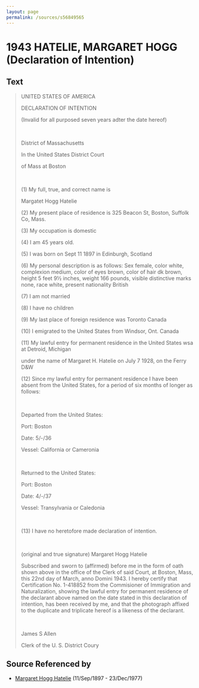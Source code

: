 ```yaml
---
layout: page
permalink: /sources/s56849565
---
```


# 1943 HATELIE, MARGARET HOGG (Declaration of Intention)


## Text

> UNITED STATES OF AMERICA
>
> DECLARATION OF INTENTION
>
> (Invalid for all purposed seven years adter the date hereof)
>
> <br/>
>
> District of Massachusetts
>
> In the United States District Court
>
> of Mass at Boston
>
> <br/>
>
> (1) My full, true, and correct name is
>
> Margatet Hogg Hatelie
>
> (2) My present place of residence is 325 Beacon St, Boston, Suffolk Co, Mass.
>
> (3) My occupation is domestic
>
> (4) I am 45 years old.
>
> (5) I was born on Sept 11 1897 in Edinburgh, Scotland
>
> (6) My personal description is as follows: Sex female, color white, complexion medium, color of eyes brown, color of hair dk brown, height 5 feet 9½ inches, weight 166 pounds, visible distinctive marks none, race white, present nationality British
>
> (7) I am not married
>
> (8) I have no children
>
> (9) My last place of foreign residence was Toronto Canada
>
> (10) I emigrated to the United States from Windsor, Ont. Canada
>
> (11) My lawful entry for permanent residence in the United States wsa at Detroid, Michigan
>
> under the name of Margaret H. Hatelie on July 7 1928, on the Ferry D&W
>
> (12) Since my lawful entry for permanent residence I have been absent from the United States, for a period of six months of longer as follows:
>
> <br/>
>
> Departed from the United States:
>
> Port: Boston
>
> Date: 5/-/36
>
> Vessel: California or Cameronia
>
> <br/>
>
> Returned to the United States:
>
> Port: Boston
>
> Date: 4/-/37
>
> Vessel: Transylvania or Caledonia
>
> <br/>
>
> (13) I have no heretofore made declaration of intention.
>
> <br/>
>
> (original and true signature) Margaret Hogg Hatelie
>
> Subscribed and sworn to (affirmed) before me in the form of oath shown above in the office of the Clerk of said Court, at Boston, Mass, this 22nd day of March, anno Domini 1943. I hereby certify that Certification No. 1-418852 from the Commisioner of Immigration and Naturalization, showing the lawful entry for permanent residence of the declarant above named on the date stated in this declaration of intention, has been received by me, and that the photograph affixed to the duplicate and triplicate hereof is a likeness of the declarant.
>
> <br/>
>
> James S Allen
>
> Clerk of the U. S. District Coury
>

## Source Referenced by

* [Margaret Hogg Hatelie](../people/@43723296@-margaret-hogg-hatelie-b1897-9-11-d1977-12-23.md) (11/Sep/1897 - 23/Dec/1977)
